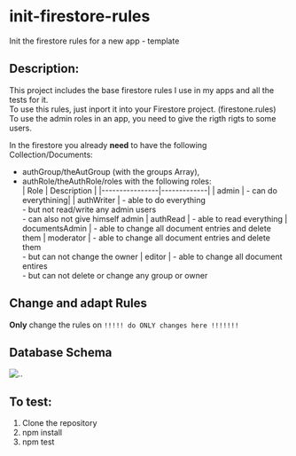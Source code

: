 # init-firestore-rules
Init the firestore rules for a new app - template

## Description:
This project includes the base firestore rules I use in my apps and all the tests for it.  
To use this rules, just inport it into your Firestore project. (firestone.rules)  
To use the admin roles in an app, you need to give the rigth rigts to some users.

In the firestore you already **need** to have the following Collection/Documents:  
- authGroup/theAutGroup (with the groups Array),
- authRole/theAuthRole/roles with the following roles:  
    | Role           | Description |
    |----------------|-------------|
    | admin          | - can do everythining|
    | authWriter     | - able to do everything <br> - but not read/write any admin users<br>- can also not give himself admin
    | authRead       | - able to read everything
    | documentsAdmin | - able to change all document entries and delete them
    | moderator      | - able to change all document entries and delete them<br>- but can not change the owner
    | editor         | - able to change all document entires<br>- but can not delete or change any group or owner

## Change and adapt Rules
**Only** change the rules on `!!!!! do ONLY changes here !!!!!!!`

## Database Schema
![..](http://www.plantuml.com/plantuml/proxy?cache=no&src=https://raw.githubusercontent.com/swissglider/init-firebase/master/schema/db.wsd)

## To test:
1) Clone the repository
2) npm install
3) npm test

